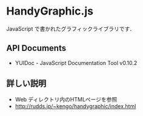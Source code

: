 # HandyGraphic.js
JavaScript で書かれたグラフィックライブラリです． 

## API Documents
+ YUIDoc - JavaScript Documentation Tool v0.10.2

## 詳しい説明
+ Web ディレクトリ内のHTMLページを参照
+ http://rudds.jp/~kengo/handygraphic/index.html



